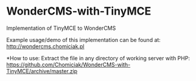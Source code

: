 # WonderCMS-with-TinyMCE
Implementation of TinyMCE to WonderCMS


Example usage/demo of this implementation can be found at: http://wondercms.chomiciak.pl

*How to use:
Extract the file in any directory of working server with PHP: https://github.com/Chomiciak/WonderCMS-with-TinyMCE/archive/master.zip

